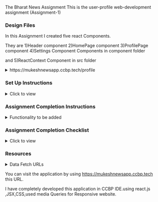 The Bharat News Assignment This is the user-profile web-development assignment (Assignment-1)

### Design Files

In this Assignment I created five react Components.

They are 1)Header component 2)HomePage component 3)ProfilePage component 4)Settings Component Components in component folder

and 5)ReactContext Component in src folder

<details>
<summary>https://mukeshnewsapp.ccbp.tech/profile</summary>
<br/>
In this assignment ,In the Header component is contains the navigation Routes ,like Homepage ,ProfilePage
 Settings and also change theme image.

In the Homepage, I included news articles.

In the ProfilePage, I included the details about the Person,and news articles that he posted, news articles that he liked ,and he saved .By clicking on the buttons we will get the liked ,saved and posted articles.

On clicking on the settings Icon in the Header bar it will navigated to settings rout.

</details>

### Set Up Instructions

<details>
<summary>Click to view</summary>

- Download dependencies by running `npm install`
- Start up the app using `npm start`

</details>

### Assignment Completion Instructions

<details>
<summary>Functionality to be added</summary>
<br/>

The app must have the following functionalities:

- In this application I have used third party applications like react-router-dom . I also implemented the ReactContext concept for the changing theme all over the application.

</details>

### Assignment Completion Checklist

<details>
<summary>Click to view</summary>

- **Along with the below points, add your checklist specific to the assignment**

- Read the instructions given in the assignment carefully and list down the **Assignment Completion Checklist** for the assignment and start working on it
- The completion Checklist includes the below-mentioned points
  - I have completed all the functionalities asked in the assignment
  - I have used only the resources (Frameworks, Design files, third-party packages) mentioned in the assignment
  - I have modified the README.md file based on my assignment instructions
  - I have completed the assignment **ON TIME**
- </details>

### Resources

<details>
<summary>Data Fetch URLs</summary>
<br/>

- No URLS are used in this application,But the JSON data is copied from the https://newsapi.org

</details>

You can visit the application by using https://mukeshnewsapp.ccbp.tech this URL.

I have completely developed this application in CCBP IDE.using react.js ,JSX,CSS,used media Queries for Responsive website.
